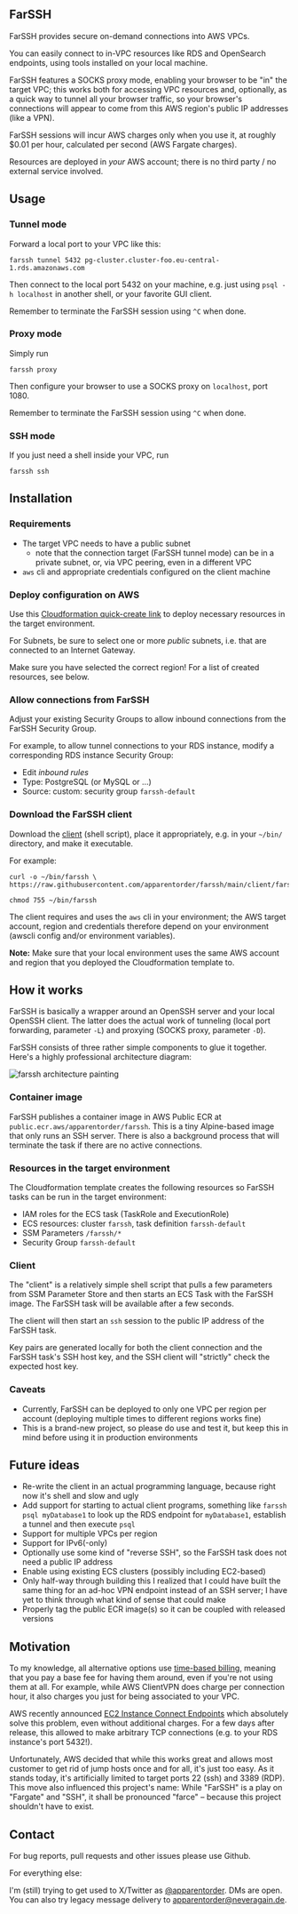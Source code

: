 ## FarSSH

FarSSH provides secure on-demand connections into AWS VPCs.

You can easily connect to in-VPC resources like RDS and OpenSearch endpoints, using tools installed on your local machine.

FarSSH features a SOCKS proxy mode, enabling your browser to be "in" the target VPC; this works both for accessing VPC
resources and, optionally, as a quick way to tunnel all your browser traffic, so your browser's connections will
appear to come from this AWS region's public IP addresses (like a VPN).

FarSSH sessions will incur AWS charges only when you use it, at roughly $0.01 per hour, calculated per second
(AWS Fargate charges).

Resources are deployed in *your* AWS account; there is no third party / no external service involved.



## Usage

### Tunnel mode

Forward a local port to your VPC like this:
```
farssh tunnel 5432 pg-cluster.cluster-foo.eu-central-1.rds.amazonaws.com
```

Then connect to the local port 5432 on your machine, e.g. just using `psql -h localhost` in another shell, or your favorite GUI client.

Remember to terminate the FarSSH session using `^C` when done.

### Proxy mode

Simply run
```
farssh proxy
```

Then configure your browser to use a SOCKS proxy on `localhost`, port 1080.

Remember to terminate the FarSSH session using `^C` when done.

### SSH mode

If you just need a shell inside your VPC, run
```
farssh ssh
```



## Installation

### Requirements

 * The target VPC needs to have a public subnet
   * note that the connection target (FarSSH tunnel mode) can be in a private subnet, or, via VPC peering, even
     in a different VPC
 * `aws` cli and appropriate credentials configured on the client machine

### Deploy configuration on AWS

Use this [Cloudformation quick-create link](https://console.aws.amazon.com/cloudformation/home#/stacks/create/review?templateURL=https://farssh.s3.amazonaws.com/cloudformation/farssh.yaml&stackName=farssh-default) to deploy necessary
resources in the target environment.

For Subnets, be sure to select one or more *public* subnets, i.e. that are connected to an Internet Gateway.

Make sure you have selected the correct region! For a list of created resources,
see below.

### Allow connections from FarSSH

Adjust your existing Security Groups to allow inbound connections from the FarSSH Security Group.

For example, to allow tunnel connections to your RDS instance, modify a corresponding RDS instance Security Group:
* Edit *inbound rules*
* Type: PostgreSQL (or MySQL or ...)
* Source: custom: security group `farssh-default`

### Download the FarSSH client

Download the [client](https://raw.githubusercontent.com/apparentorder/farssh/main/client/farssh) (shell script),
place it appropriately, e.g. in your `~/bin/` directory, and make it executable.

For example:
```
curl -o ~/bin/farssh \
https://raw.githubusercontent.com/apparentorder/farssh/main/client/farssh

chmod 755 ~/bin/farssh
```

The client requires and uses the `aws` cli in your environment; the AWS target account, region and
credentials therefore depend on your environment (awscli config and/or environment variables).

**Note:** Make sure that your local environment uses the same AWS account and region that you deployed the
Cloudformation template to.



## How it works

FarSSH is basically a wrapper around an OpenSSH server and your local OpenSSH client. The latter does the
actual work of tunneling (local port forwarding, parameter `-L`) and proxying (SOCKS proxy, parameter `-D`).

FarSSH consists of three rather simple components to glue it together. Here's a highly professional
architecture diagram:

![farssh architecture painting](https://pbs.twimg.com/media/Fz776zoWIAI6f89?format=png&name=900x900)

### Container image

FarSSH publishes a container image in AWS Public ECR at `public.ecr.aws/apparentorder/farssh`. This is
a tiny Alpine-based image that only runs an SSH server. There is also a background process that will
terminate the task if there are no active connections.

### Resources in the target environment

The Cloudformation template creates the following resources so FarSSH tasks can be run in the target
environment:

  * IAM roles for the ECS task (TaskRole and ExecutionRole)
  * ECS resources: cluster `farssh`, task definition `farssh-default`
  * SSM Parameters `/farssh/*`
  * Security Group `farssh-default`

### Client

The "client" is a relatively simple shell script that pulls a few parameters from SSM Parameter Store
and then starts an ECS Task with the FarSSH image. The FarSSH task will be available after a few seconds.

The client will then start an `ssh` session to the public IP address of the FarSSH task.

Key pairs are generated locally for both the client connection and the FarSSH task's SSH host key, and
the SSH client will "strictly" check the expected host key.

### Caveats

* Currently, FarSSH can be deployed to only one VPC per region per account (deploying multiple times to
  different regions works fine)
* This is a brand-new project, so please do use and test it, but keep this in mind before using
  it in production environments


## Future ideas

* Re-write the client in an actual programming language, because right now it's shell and slow and ugly
* Add support for starting to actual client programs, something like `farssh psql myDatabase1` to
  look up the RDS endpoint for `myDatabase1`, establish a tunnel and then execute `psql`
* Support for multiple VPCs per region
* Support for IPv6(-only)
* Optionally use some kind of "reverse SSH", so the FarSSH task does not need a public IP address
* Enable using existing ECS clusters (possibly including EC2-based)
* Only half-way through building this I realized that I could have built the same thing for an
  ad-hoc VPN endpoint instead of an SSH server; I have yet to think through what kind of sense
  that could make
* Properly tag the public ECR image(s) so it can be coupled with released versions

 
  
## Motivation

To my knowledge, all alternative options use [time-based billing](https://tty.neveragain.de/2021/06/29/timeless-services.html),
meaning that you pay a base fee for having them around, even if you're not using them at all.
For example, while AWS ClientVPN does charge per connection hour, it also charges you just for
being associated to your VPC.

AWS recently announced [EC2 Instance Connect Endpoints](https://docs.aws.amazon.com/AWSEC2/latest/UserGuide/connect-using-eice.html)
which absolutely solve this problem, even without additional charges. For a few days after release, this
allowed to make arbitrary TCP connections (e.g. to your RDS instance's port 5432!).

Unfortunately, AWS decided that while this works great and allows most customer to get rid of jump hosts
once and for all, it's just too easy. As it stands today, it's artificially limited to target ports 22 (ssh)
and 3389 (RDP). This move also influenced this project's name: While "FarSSH" is a play on "Fargate" and "SSH",
it shall be pronounced "farce" – because this project shouldn't have to exist.



## Contact

For bug reports, pull requests and other issues please use Github.

For everything else:

I'm (still) trying to get used to X/Twitter as [@apparentorder](https://twitter.com/apparentorder). DMs are open.
You can also try legacy message delivery to apparentorder@neveragain.de.
